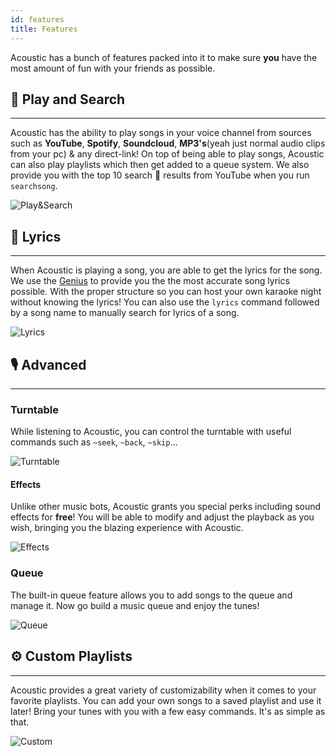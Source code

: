 ```yaml
---
id: features
title: Features
---
```


Acoustic has a bunch of features packed into it to make sure **you** have the most amount of fun with your friends as possible.

## 🔎 Play and Search
---
Acoustic has the ability to play songs in your voice channel from sources such as **YouTube**, **Spotify**, **Soundcloud**, **MP3's**(yeah just normal audio clips from your pc) & any direct-link! On top of being able to play songs, Acoustic can also play playlists which then get added to a queue system. We also provide you with the top 10 search 🔎 results from YouTube when you run `searchsong`.

![Play&Search](/img/docs/features/play.png)

## 📃 Lyrics
---
When Acoustic is playing a song, you are able to get the lyrics for the song. We use the [Genius](https://genius.com) to provide you the the most accurate song lyrics possible. With the proper structure so you can host your own karaoke night without knowing the lyrics! You can also use the `lyrics` command followed by a song name to manually search for lyrics of a song.

![Lyrics](/img/docs/features/lyrics.png)

## 🎙️ Advanced
---
### Turntable
While listening to Acoustic, you can control the turntable with useful commands such as `~seek`, `~back`, `~skip`...

![Turntable](/img/docs/features/player-feature.png)

#### Effects
Unlike other music bots, Acoustic grants you special perks including sound effects for **free**! You will be able to modify and adjust the playback as you wish, bringing you the blazing experience with Acoustic.

![Effects](/img/docs/features/filters.png)

### Queue
The built-in queue feature allows you to add songs to the queue and manage it. Now go build a music queue and enjoy the tunes! 

![Queue](/img/docs/features/queue.png)

## ⚙️ Custom Playlists
---
Acoustic provides a great variety of customizability when it comes to your favorite playlists. You can add your own songs to a saved playlist and use it later! Bring your tunes with you with a few easy commands. It's as simple as that.

![Custom](/img/docs/features/custom-playlists.png)
